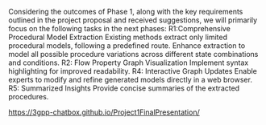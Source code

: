 Considering the outcomes of Phase 1, along with the key requirements outlined in the project proposal and received suggestions, we will primarily focus on the following tasks in the next phases:
R1:Comprehensive Procedural Model Extraction
Existing methods extract only limited procedural models, following a predefined route.
Enhance extraction to model all possible procedure variations across different state combinations and conditions.
R2: Flow Property Graph Visualization
Implement syntax highlighting for improved readability.
R4: Interactive Graph Updates
Enable experts to modify and refine generated models directly in a web browser.
R5: Summarized Insights
Provide concise summaries of the extracted procedures.

https://3gpp-chatbox.github.io/Project1FinalPresentation/
